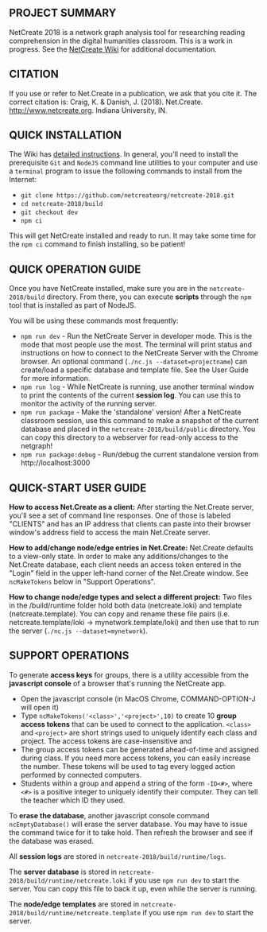 ## PROJECT SUMMARY

NetCreate 2018 is a network graph analysis tool for researching reading comprehension in the digital humanities classroom. This is a work in progress. See the [NetCreate Wiki](https://github.com/daveseah/netcreate-2018/wiki) for additional documentation.

## CITATION

If you use or refer to Net.Create in a publication, we ask that you cite it. The correct citation is: Craig, K. & Danish, J. (2018). Net.Create. http://www.netcreate.org. Indiana University, IN.

## QUICK INSTALLATION

The Wiki has [detailed instructions](https://github.com/daveseah/netcreate-2018/wiki/Installation-Guide). In general, you'll need to install the prerequisite `Git` and `NodeJS` command line utilities to your computer and use a `terminal` program to issue the following commands to install from the Internet:

* `git clone https://github.com/netcreateorg/netcreate-2018.git`
* `cd netcreate-2018/build`
* `git checkout dev`
* `npm ci`

This will get NetCreate installed and ready to run. It may take some time for the `npm ci` command to finish installing, so be patient!

## QUICK OPERATION GUIDE

Once you have NetCreate installed, make sure you are in the `netcreate-2018/build` directory. From there, you can execute **scripts** through the `npm` tool that is installed as part of NodeJS. 

You will be using these commands most frequently:

* `npm run dev` - Run the NetCreate Server in developer mode. This is the mode that most people use the most. The terminal will print status and instructions on how to connect to the NetCreate Server with the Chrome browser. An optional command (`./nc.js --dataset=projectname`) can create/load a specific database and template file. See the User Guide for more information.
* `npm run log` - While NetCreate is running, use another terminal window to print the contents of the current **session log**. You can use this to monitor the activity of the running server.
* `npm run package` - Make the 'standalone' version! After a NetCreate classroom session, use this command to make a snapshot of the current database and placed in the `netcreate-2018/build/public` directory. You can copy this directory to a webserver for read-only access to the netgraph!
* `npm run package:debug` - Run/debug the current standalone version from http://localhost:3000

## QUICK-START USER GUIDE

**How to access Net.Create as a client:** After starting the Net.Create server, you'll see a set of command line responses. One of those is labeled "CLIENTS" and has an IP address that clients can paste into their browser window's address field to access the main Net.Create server.

**How to add/change node/edge entries in Net.Create:** Net.Create defaults to a view-only state. In order to make any additions/changes to the Net.Create database, each client needs an access token entered in the "Login" field in the upper left-hand corner of the Net.Create window. See `ncMakeTokens` below in "Support Operations".

**How to change node/edge types and select a different project:** Two files in the /build/runtime folder hold both data (netcreate.loki) and template (netcreate.template). You can copy and rename these file pairs (i.e. netcreate.template/loki -> mynetwork.template/loki) and then use that to run the server (`./nc.js --dataset=mynetwork`).

## SUPPORT OPERATIONS

To generate **access keys** for groups, there is a utility accessible from the **javascript console** of a browser that's running the NetCreate app. 

* Open the javascript console (in MacOS Chrome, COMMAND-OPTION-J will open it)
* Type `ncMakeTokens('<class>','<project>',10)` to create 10 **group access tokens** that can be used to connect to the application. `<class>` and `<project>` are short strings used to uniquely identify each class and project. The access tokens are case-insensitive and 
* The group access tokens can be generated ahead-of-time and assigned during class. If you need more access tokens, you can easily increase the number. These tokens will be used to tag every logged action performed by connected computers.
* Students within a group and append a string of the form `-ID<#>`, where `<#>` is a positive integer to uniquely identify their computer. They can tell the teacher which ID they used.

To **erase the database**, another javascript console command `ncEmptyDatabase()` will erase the server database. You may have to issue the command twice for it to take hold. Then refresh the browser and see if the database was erased.

All **session logs** are stored in `netcreate-2018/build/runtime/logs`.

The **server database** is stored in `netcreate-2018/build/runtime/netcreate.loki` if you use `npm run dev` to start the server. You can copy this file to back it up, even while the server is running.

The **node/edge templates** are stored in `netcreate-2018/build/runtime/netcreate.template` if you use `npm run dev` to start the server.




